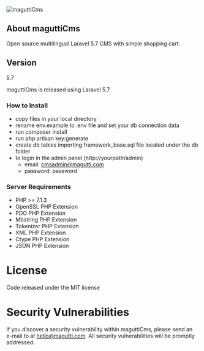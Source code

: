 ![maguttiCms](http://www.magutti.com/public/website/images/logo_colore.png)


## About maguttiCms
Open source multilingual Laravel 5.7 CMS with simple shopping cart.

## Version
5.7

maguttiCms is released using Laravel 5.7.

### How to Install
 
 - copy files in your local directory
 - rename env.example to .env file and set your db connection data
 - run composer install
 - run php artisan key:generate
 - create db tables importing framework_base.sql file located under the db folder
 - to login in the admin panel (http://yourpath/admin)
   - email: cmsadmin@magutti.com
   - password: password
   
### Server Requirements
- PHP >= 7.1.3
- OpenSSL PHP Extension
- PDO PHP Extension
- Mbstring PHP Extension
- Tokenizer PHP Extension
- XML PHP Extension
- Ctype PHP Extension
- JSON PHP Extension

 
  
License
=======
Code released under the MIT license

Security Vulnerabilities
=======
If you discover a security vulnerability within maguttiCms, please send an e-mail to  at hello@magutti.com. All security vulnerabilities will be promptly addressed.

